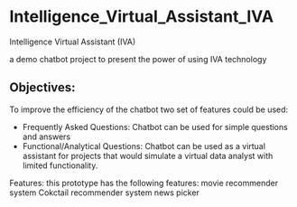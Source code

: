 # Intelligence_Virtual_Assistant_IVA
Intelligence Virtual Assistant (IVA) 


a demo chatbot project to present the power of using IVA technology


## Objectives: 

To improve the efficiency of the chatbot two set of features could be used: 
- Frequently Asked Questions:  Chatbot can be used for simple questions and answers 
- Functional/Analytical Questions: Chatbot can be used as a virtual assistant for projects that would simulate a virtual data analyst with limited functionality.


Features: 
this prototype has the following features: 
  movie recommender system
  Cokctail recommender system
  news picker
  

